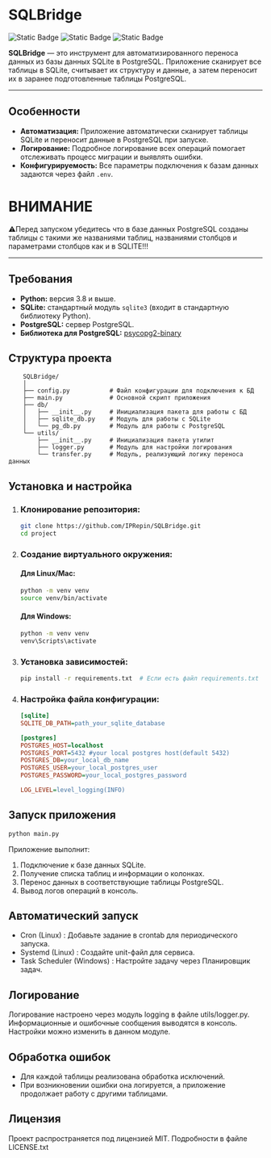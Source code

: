 # SQLBridge

![Static Badge](https://img.shields.io/badge/Python-3.11-blue)
![Static Badge](https://img.shields.io/badge/psycopg2-2.9.10-blue)
![Static Badge](https://img.shields.io/badge/SQLAlchemy-2.0.38-blue)

**SQLBridge** — это инструмент для автоматизированного переноса данных из базы данных SQLite в PostgreSQL. Приложение
сканирует все таблицы в SQLite, считывает их структуру и данные, а затем переносит их в заранее подготовленные таблицы
PostgreSQL.

---

## Особенности

- **Автоматизация:** Приложение автоматически сканирует таблицы SQLite и переносит данные в PostgreSQL при запуске.
- **Логирование:** Подробное логирование всех операций помогает отслеживать процесс миграции и выявлять ошибки.
- **Конфигурируемость:** Все параметры подключения к базам данных задаются через файл `.env`.


# ВНИМАНИЕ
⚠️Перед запуском убедитесь что в базе данных PostgreSQL созданы таблицы с такими же названиями таблиц, 
названиями столбцов и параметрами столбцов как и в SQLITE!!!

---

## Требования

- **Python:** версия 3.8 и выше.
- **SQLite:** стандартный модуль `sqlite3` (входит в стандартную библиотеку Python).
- **PostgreSQL:** сервер PostgreSQL.
- **Библиотека для PostgreSQL:** [psycopg2-binary](https://www.psycopg.org/)  
  
## Структура проекта

```psql
    SQLBridge/
    │
    ├── config.py           # Файл конфигурации для подключения к БД
    ├── main.py             # Основной скрипт приложения
    ├── db/
    │   ├── __init__.py     # Инициализация пакета для работы с БД
    │   ├── sqlite_db.py    # Модуль для работы с SQLite
    │   └── pg_db.py        # Модуль для работы с PostgreSQL
    └── utils/
        ├── __init__.py     # Инициализация пакета утилит
        ├── logger.py       # Модуль для настройки логирования
        └── transfer.py     # Модуль, реализующий логику переноса данных
```

## Установка и настройка

1. ### Клонирование репозитория:
   ```bash
   git clone https://github.com/IPRepin/SQLBridge.git
   cd project
2. ### Создание виртуального окружения:
   #### Для Linux/Mac:
    ```bash
    python -m venv venv
    source venv/bin/activate
    ```
   #### Для Windows:
    ```bash
    python -m venv venv
    venv\Scripts\activate
3. ### Установка зависимостей:
    ```bash
    pip install -r requirements.txt  # Если есть файл requirements.txt
   ```
4. ### Настройка файла конфигурации:
    ```ini
    [sqlite]
    SQLITE_DB_PATH=path_your_sqlite_database
    
    [postgres]
    POSTGRES_HOST=localhost
    POSTGRES_PORT=5432 #your local postgres host(default 5432)
    POSTGRES_DB=your_local_db_name
    POSTGRES_USER=your_local_postgres_user
    POSTGRES_PASSWORD=your_local_postgres_password
    
    LOG_LEVEL=level_logging(INFO)
    ```
## Запуск приложения
```bash
python main.py
```
Приложение выполнит:
1. Подключение к базе данных SQLite.
2. Получение списка таблиц и информации о колонках.
3. Перенос данных в соответствующие таблицы PostgreSQL.
4. Вывод логов операций в консоль.

## Автоматический запуск
* Cron (Linux) : Добавьте задание в crontab для периодического запуска.
* Systemd (Linux) : Создайте unit-файл для сервиса.
* Task Scheduler (Windows) : Настройте задачу через Планировщик задач.
## Логирование
Логирование настроено через модуль logging в файле utils/logger.py. Информационные и ошибочные сообщения выводятся в консоль. Настройки можно изменить в данном модуле.

## Обработка ошибок
* Для каждой таблицы реализована обработка исключений.
* При возникновении ошибки она логируется, а приложение продолжает работу с другими таблицами.

## Лицензия
Проект распространяется под лицензией MIT. Подробности в файле LICENSE.txt